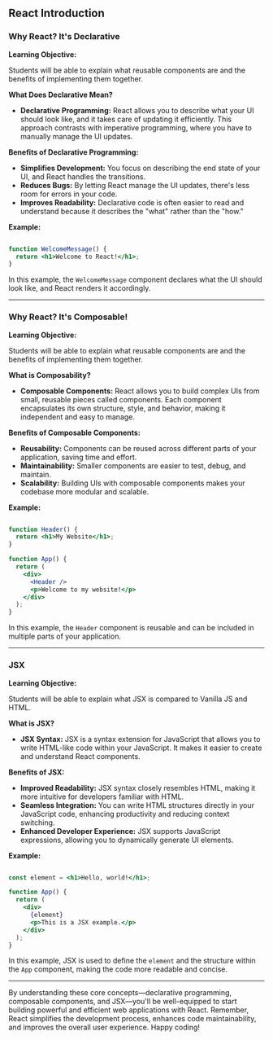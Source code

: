 

## React Introduction



### Why React? It's Declarative

**Learning Objective:**

Students will be able to explain what reusable components are and the benefits of implementing them together.

**What Does Declarative Mean?**

- **Declarative Programming:** React allows you to describe what your UI should look like, and it takes care of updating it efficiently. This approach contrasts with imperative programming, where you have to manually manage the UI updates.

**Benefits of Declarative Programming:**

- **Simplifies Development:** You focus on describing the end state of your UI, and React handles the transitions.
- **Reduces Bugs:** By letting React manage the UI updates, there's less room for errors in your code.
- **Improves Readability:** Declarative code is often easier to read and understand because it describes the "what" rather than the "how."

**Example:**

```jsx

function WelcomeMessage() {
  return <h1>Welcome to React!</h1>;
}

```

In this example, the `WelcomeMessage` component declares what the UI should look like, and React renders it accordingly.

---

### Why React? It's Composable!

**Learning Objective:**

Students will be able to explain what reusable components are and the benefits of implementing them together.

**What is Composability?**

- **Composable Components:** React allows you to build complex UIs from small, reusable pieces called components. Each component encapsulates its own structure, style, and behavior, making it independent and easy to manage.

**Benefits of Composable Components:**

- **Reusability:** Components can be reused across different parts of your application, saving time and effort.
- **Maintainability:** Smaller components are easier to test, debug, and maintain.
- **Scalability:** Building UIs with composable components makes your codebase more modular and scalable.

**Example:**

```jsx

function Header() {
  return <h1>My Website</h1>;
}

function App() {
  return (
    <div>
      <Header />
      <p>Welcome to my website!</p>
    </div>
  );
}

```

In this example, the `Header` component is reusable and can be included in multiple parts of your application.

---

### JSX

**Learning Objective:**

Students will be able to explain what JSX is compared to Vanilla JS and HTML.

**What is JSX?**

- **JSX Syntax:** JSX is a syntax extension for JavaScript that allows you to write HTML-like code within your JavaScript. It makes it easier to create and understand React components.

**Benefits of JSX:**

- **Improved Readability:** JSX syntax closely resembles HTML, making it more intuitive for developers familiar with HTML.
- **Seamless Integration:** You can write HTML structures directly in your JavaScript code, enhancing productivity and reducing context switching.
- **Enhanced Developer Experience:** JSX supports JavaScript expressions, allowing you to dynamically generate UI elements.

**Example:**

```jsx

const element = <h1>Hello, world!</h1>;

function App() {
  return (
    <div>
      {element}
      <p>This is a JSX example.</p>
    </div>
  );
}

```

In this example, JSX is used to define the `element` and the structure within the `App` component, making the code more readable and concise.

---

By understanding these core concepts—declarative programming, composable components, and JSX—you'll be well-equipped to start building powerful and efficient web applications with React. Remember, React simplifies the development process, enhances code maintainability, and improves the overall user experience. Happy coding!